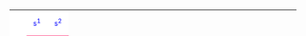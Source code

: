 <div style="overflow:auto">
<table border="0" width="98%" height="98%" bordercolor="#336699" align="center"><tr>
<table border="0" cellpadding="0" cellspacing="1" style="font-size:90%; text-align:center">
<caption><b>Расширенная периодическая таблица элементов</b>
  <caption><b>РÅ©Wµ₽енная_₽eriodi©A_Лёвоgо_Э€WёЛо²нÅ_Tbli©µ_МŒнДеЛёв</b>  
</caption>
<tbody><tr>
<td style="background-color:#FFFFFF" width="8%">
<p>&nbsp;&nbsp;&nbsp;&nbsp;&nbsp;
</p>
</td>
<td width="15%" style="background-color:#FFFFFF"><font color="#0000FF">s<sup>1</sup></font>
</td>
<td width="5%" style="background-color:#FFFFFF"><font color="#0000FF">s<sup>2</sup></font>
</td></tr>
<tr>
<td style="background-color:#FFFFFF" width="8%"><b><font color="#FF0000">1</font></b>
</td>
<td width="5%" style="background-color:#FF6699">1<br>
<p><a href="https://es.wikipedia.org/wiki/Hidr%C3%B3geno" title="Hidrógeno">H</a>
</p>
</td>
<td width="5%" style="background-color:#FF6699">2<br>
<p><a href="https://es.wikipedia.org/wiki/Helio" title="Helio">He</a>
</p>
</td>
<td width="2%" colspan="42">
</td>
<td width="5%" style="background-color:#FFFFFF"><font color="#0000FF">p<sup>1</sup></font>
</td>
<td width="5%" style="background-color:#FFFFFF"><font color="#0000FF">p<sup>2</sup></font>
</td>
<td width="5%" style="background-color:#FFFFFF"><font color="#0000FF">p<sup>3</sup></font>
</td>
<td width="5%" style="background-color:#FFFFFF"><font color="#0000FF">p<sup>4</sup></font>
</td>
<td width="5%" style="background-color:#FFFFFF"><font color="#0000FF">p<sup>5</sup></font>
</td>
<td width="5%" style="background-color:#FFFFFF"><font color="#0000FF">p<sup>6</sup></font>
</td></tr>
<tr>
<td style="background-color:#FFFFFF" width="8%"><b><font color="#FF0000">2</font></b>
</td>
<td width="5%" style="background-color:#FF6699">3<br>
<p><a href="https://es.wikipedia.org/wiki/Litio" title="Litio">Li</a>
</p>
</td>
<td width="5%" style="background-color:#FF6699">4<br>
<p><a href="https://es.wikipedia.org/wiki/Berilio" title="Berilio">Be</a>
</p>
</td>
<td width="2%" colspan="42">
</td>
<td width="5%" style="background-color:#99CCFF">5<br>
<p><a href="https://es.wikipedia.org/wiki/Boro" title="Boro">B</a>
</p>
</td>
<td width="5%" style="background-color:#99CCFF">6<br>
<p><a href="https://es.wikipedia.org/wiki/Carbono" title="Carbono">C</a>
</p>
</td>
<td width="5%" style="background-color:#99CCFF">7<br>
<p><a href="https://es.wikipedia.org/wiki/Nitr%C3%B3geno" title="Nitrógeno">N</a>
</p>
</td>
<td width="5%" style="background-color:#99CCFF">8<br>
<p><a href="https://es.wikipedia.org/wiki/Ox%C3%ADgeno" title="Oxígeno">O</a>
</p>
</td>
<td width="5%" style="background-color:#99CCFF">9<br>
<p><a href="https://es.wikipedia.org/wiki/Fl%C3%BAor" title="Flúor">F</a>
</p>
</td>
<td width="5%" style="background-color:#99CCFF">10<br>
<p><a href="https://es.wikipedia.org/wiki/Ne%C3%B3n" title="Neón">Ne</a>
</p>
</td></tr>
<tr>
<td style="background-color:#FFFFFF" width="8%"><b><font color="#FF0000">3</font></b>
</td>
<td width="5%" style="background-color:#FF6699">11<br>
<p><a href="https://es.wikipedia.org/wiki/Sodio" title="Sodio">Na</a>
</p>
</td>
<td width="5%" style="background-color:#FF6699">12<br>
<p><a href="https://es.wikipedia.org/wiki/Magnesio" title="Magnesio">Mg</a>
</p>
</td>
<td width="2%" colspan="32">
</td>
<td width="5%" style="background-color:#FFFFFF"><font color="#0000FF">d<sup>1</sup></font>
</td>
<td width="5%" style="background-color:#FFFFFF"><font color="#0000FF">d<sup>2</sup></font>
</td>
<td width="5%" style="background-color:#FFFFFF"><font color="#0000FF">d<sup>3</sup></font>
</td>
<td width="5%" style="background-color:#FFFFFF"><font color="#0000FF">d<sup>4</sup></font>
</td>
<td width="5%"><font color="#0000FF">d<sup>5</sup></font>
</td>
<td width="5%" style="background-color:#FFFFFF"><font color="#0000FF">d<sup>6</sup></font>
</td>
<td width="5%" style="background-color:#FFFFFF"><font color="#0000FF">d<sup>7</sup></font>
</td>
<td width="5%" style="background-color:#FFFFFF"><font color="#0000FF">d<sup>8</sup></font>
</td>
<td width="5%" style="background-color:#FFFFFF"><font color="#0000FF">d<sup>9</sup></font>
</td>
<td width="5%" style="background-color:#FFFFFF"><font color="#0000FF">d<sup>10</sup></font>
</td>
<td width="5%" style="background-color:#99CCFF">13<br>
<p><a href="https://es.wikipedia.org/wiki/Aluminio" title="Aluminio">Al</a>
</p>
</td>
<td width="5%" style="background-color:#99CCFF">14<br>
<p><a href="https://es.wikipedia.org/wiki/Silicio" title="Silicio">Si</a>
</p>
</td>
<td width="5%" style="background-color:#99CCFF">15<br>
<p><a href="https://es.wikipedia.org/wiki/F%C3%B3sforo" title="Fósforo">P</a>
</p>
</td>
<td width="5%" style="background-color:#99CCFF">16<br>
<p><a href="https://es.wikipedia.org/wiki/Azufre" title="Azufre">S</a>
</p>
</td>
<td width="5%" style="background-color:#99CCFF">17<br>
<p><a href="https://es.wikipedia.org/wiki/Cloro" title="Cloro">Cl</a>
</p>
</td>
<td width="5%" style="background-color:#99CCFF">18<br>
<p><a href="https://es.wikipedia.org/wiki/Arg%C3%B3n" title="Argón">Ar</a>
</p>
</td></tr>
<tr>
<td style="background-color:#FFFFFF" width="8%"><b><font color="#FF0000">4</font></b>
</td>
<td width="5%" style="background-color:#FF6699">19<br>
<p><a href="https://es.wikipedia.org/wiki/Potasio" title="Potasio">K</a>
</p>
</td>
<td width="5%" style="background-color:#FF6699">20<br>
<p><a href="https://es.wikipedia.org/wiki/Calcio" title="Calcio">Ca</a>
</p>
</td>
<td width="2%" colspan="32">
</td>
<td width="5%" style="background-color:#CCFF99">21<br>
<p><a href="https://es.wikipedia.org/wiki/Escandio" title="Escandio">Sc</a>
</p>
</td>
<td width="5%" style="background-color:#CCFF99">22<br>
<p><a href="https://es.wikipedia.org/wiki/Titanio" title="Titanio">Ti</a>
</p>
</td>
<td width="5%" style="background-color:#CCFF99">23<br>
<p><a href="https://es.wikipedia.org/wiki/Vanadio" title="Vanadio">V</a>
</p>
</td>
<td width="5%" style="background-color:#CCFF99">24<br>
<p><a href="https://es.wikipedia.org/wiki/Cromo" title="Cromo">Cr</a>
</p>
</td>
<td width="5%" style="background-color:#CCFF99">25<br>
<p><a href="https://es.wikipedia.org/wiki/Manganeso" title="Manganeso">Mn</a>
</p>
</td>
<td width="5%" style="background-color:#CCFF99">26<br>
<p><a href="https://es.wikipedia.org/wiki/Hierro" title="Hierro">Fe</a>
</p>
</td>
<td width="5%" style="background-color:#CCFF99">27<br>
<p><a href="https://es.wikipedia.org/wiki/Cobalto" title="Cobalto">Co</a>
</p>
</td>
<td width="5%" style="background-color:#CCFF99">28<br>
<p><a href="https://es.wikipedia.org/wiki/N%C3%ADquel" title="Níquel">Ni</a>
</p>
</td>
<td width="5%" style="background-color:#CCFF99">29<br>
<p><a href="https://es.wikipedia.org/wiki/Cobre" title="Cobre">Cu</a>
</p>
</td>
<td width="5%" style="background-color:#CCFF99">30<br>
<p><a href="https://es.wikipedia.org/wiki/Zinc" title="Zinc">Zn</a>
</p>
</td>
<td width="5%" style="background-color:#99CCFF">31<br>
<p><a href="https://es.wikipedia.org/wiki/Galio" title="Galio">Ga</a>
</p>
</td>
<td width="5%" style="background-color:#99CCFF">32<br>
<p><a href="https://es.wikipedia.org/wiki/Germanio" title="Germanio">Ge</a>
</p>
</td>
<td width="5%" style="background-color:#99CCFF">33<br>
<p><a href="https://es.wikipedia.org/wiki/Ars%C3%A9nico" title="Arsénico">As</a>
</p>
</td>
<td width="5%" style="background-color:#99CCFF">34<br>
<p><a href="https://es.wikipedia.org/wiki/Selenio" title="Selenio">Se</a>
</p>
</td>
<td width="5%" style="background-color:#99CCFF">35<br>
<p><a href="https://es.wikipedia.org/wiki/Bromo" title="Bromo">Br</a>
</p>
</td>
<td width="5%" style="background-color:#99CCFF">36<br>
<p><a href="https://es.wikipedia.org/wiki/Kript%C3%B3n" title="Kriptón">Kr</a>
</p>
</td></tr>
<tr>
<td style="background-color:#FFFFFF" width="8%"><b><font color="#FF0000">5</font></b>
</td>
<td width="5%" style="background-color:#FF6699">37<br>
<p><a href="https://es.wikipedia.org/wiki/Rubidio" title="Rubidio">Rb</a>
</p>
</td>
<td width="5%" style="background-color:#FF6699">38<br>
<p><a href="https://es.wikipedia.org/wiki/Estroncio" title="Estroncio">Sr</a>
</p>
</td>
<td width="2%" colspan="18">
</td>
<td width="5%" style="background-color:#FFFFFF"><font color="#0000FF">f<sup>1</sup></font>
</td>
<td width="5%" style="background-color:#FFFFFF"><font color="#0000FF">f<sup>2</sup></font>
</td>
<td width="5%" style="background-color:#FFFFFF"><font color="#0000FF">f<sup>3</sup></font>
</td>
<td width="5%" style="background-color:#FFFFFF"><font color="#0000FF">f<sup>4</sup></font>
</td>
<td width="5%" style="background-color:#FFFFFF"><font color="#0000FF">f<sup>5</sup></font>
</td>
<td width="5%" style="background-color:#FFFFFF"><font color="#0000FF">f<sup>6</sup></font>
</td>
<td width="5%" style="background-color:#FFFFFF"><font color="#0000FF">f<sup>7</sup></font>
</td>
<td width="5%" style="background-color:#FFFFFF"><font color="#0000FF">f<sup>8</sup></font>
</td>
<td width="5%" style="background-color:#FFFFFF"><font color="#0000FF">f<sup>9</sup></font>
</td>
<td width="5%" style="background-color:#FFFFFF"><font color="#0000FF">f<sup>10</sup></font>
</td>
<td width="5%" style="background-color:#FFFFFF"><font color="#0000FF">f<sup>11</sup></font>
</td>
<td width="5%" style="background-color:#FFFFFF"><font color="#0000FF">f<sup>12</sup></font>
</td>
<td width="5%" style="background-color:#FFFFFF"><font color="#0000FF">f<sup>13</sup></font>
</td>
<td width="5%" style="background-color:#FFFFFF"><font color="#0000FF">f<sup>14</sup></font>
</td>
<td width="5%" style="background-color:#CCFF99">39<br>
<p><a href="https://es.wikipedia.org/wiki/Itrio" title="Itrio">Y</a>
</p>
</td>
<td width="5%" style="background-color:#CCFF99">40<br>
<p><a href="https://es.wikipedia.org/wiki/Circonio" title="Circonio">Zr</a>
</p>
</td>
<td width="5%" style="background-color:#CCFF99">41<br>
<p><a href="https://es.wikipedia.org/wiki/Niobio" title="Niobio">Nb</a>
</p>
</td>
<td width="5%" style="background-color:#CCFF99">42<br>
<p><a href="https://es.wikipedia.org/wiki/Molibdeno" title="Molibdeno">Mo</a>
</p>
</td>
<td width="5%" style="background-color:#CCFF99">43<br>
<p><a href="https://es.wikipedia.org/wiki/Tecnecio" title="Tecnecio">Tc</a>
</p>
</td>
<td width="5%" style="background-color:#CCFF99">44<br>
<p><a href="https://es.wikipedia.org/wiki/Rutenio" title="Rutenio">Ru</a>
</p>
</td>
<td width="5%" style="background-color:#CCFF99">45<br>
<p><a href="https://es.wikipedia.org/wiki/Rodio" title="Rodio">Rh</a>
</p>
</td>
<td width="5%" style="background-color:#CCFF99">46<br>
<p><a href="https://es.wikipedia.org/wiki/Paladio" title="Paladio">Pd</a>
</p>
</td>
<td width="5%" style="background-color:#CCFF99">47<br>
<p><a href="https://es.wikipedia.org/wiki/Plata" title="Plata">Ag</a>
</p>
</td>
<td width="5%" style="background-color:#CCFF99">48<br>
<p><a href="https://es.wikipedia.org/wiki/Cadmio" title="Cadmio">Cd</a>
</p>
</td>
<td width="5%" style="background-color:#99CCFF">49<br>
<p><a href="https://es.wikipedia.org/wiki/Indio_(elemento)" title="Indio (elemento)">In</a>
</p>
</td>
<td width="5%" style="background-color:#99CCFF">50<br>
<p><a href="https://es.wikipedia.org/wiki/Esta%C3%B1o" title="Estaño">Sn</a>
</p>
</td>
<td width="5%" style="background-color:#99CCFF">51<br>
<p><a href="https://es.wikipedia.org/wiki/Antimonio" title="Antimonio">Sb</a>
</p>
</td>
<td width="5%" style="background-color:#99CCFF">52<br>
<p><a href="https://es.wikipedia.org/wiki/Telurio" title="Telurio">Te</a>
</p>
</td>
<td width="5%" style="background-color:#99CCFF">53<br>
<p><a href="https://es.wikipedia.org/wiki/Yodo" title="Yodo">I</a>
</p>
</td>
<td width="5%" style="background-color:#99CCFF">54<br>
<p><a href="https://es.wikipedia.org/wiki/Xen%C3%B3n" title="Xenón">Xe</a>
</p>
</td></tr>
<tr>
<td style="background-color:#FFFFFF" width="8%"><b><font color="#FF0000">6</font></b>
</td>
<td width="5%" style="background-color:#FF6699">55<br>
<p><a href="https://es.wikipedia.org/wiki/Cesio" title="Cesio">Cs</a>
</p>
</td>
<td width="5%" style="background-color:#FF6699">56<br>
<p><a href="https://es.wikipedia.org/wiki/Bario" title="Bario">Ba</a>
</p>
</td>
<td width="2%" colspan="18">
</td>
<td width="5%" style="background-color:#66FFCC">57<br>
<p><a href="https://es.wikipedia.org/wiki/Lantano" title="Lantano">La</a>
</p>
</td>
<td width="5%" style="background-color:#66FFCC">58<br>
<p><a href="https://es.wikipedia.org/wiki/Cerio" title="Cerio">Ce</a>
</p>
</td>
<td width="5%" style="background-color:#66FFCC">59<br>
<p><a href="https://es.wikipedia.org/wiki/Praseodimio" title="Praseodimio">Pr</a>
</p>
</td>
<td width="5%" style="background-color:#66FFCC">60<br>
<p><a href="https://es.wikipedia.org/wiki/Neodimio" title="Neodimio">Nd</a>
</p>
</td>
<td width="5%" style="background-color:#66FFCC">61<br>
<p><a href="https://es.wikipedia.org/wiki/Prometio" title="Prometio">Pm</a>
</p>
</td>
<td width="5%" style="background-color:#66FFCC">62<br>
<p><a href="https://es.wikipedia.org/wiki/Samario" title="Samario">Sm</a>
</p>
</td>
<td width="5%" style="background-color:#66FFCC">63<br>
<p><a href="https://es.wikipedia.org/wiki/Europio" title="Europio">Eu</a>
</p>
</td>
<td width="5%" style="background-color:#66FFCC">64<br>
<p><a href="https://es.wikipedia.org/wiki/Gadolinio" title="Gadolinio">Gd</a>
</p>
</td>
<td width="5%" style="background-color:#66FFCC">65<br>
<p><a href="https://es.wikipedia.org/wiki/Terbio" title="Terbio">Tb</a>
</p>
</td>
<td width="5%" style="background-color:#66FFCC">66<br>
<p><a href="https://es.wikipedia.org/wiki/Disprosio" title="Disprosio">Dy</a>
</p>
</td>
<td width="5%" style="background-color:#66FFCC">67<br>
<p><a href="https://es.wikipedia.org/wiki/Holmio" title="Holmio">Ho</a>
</p>
</td>
<td width="5%" style="background-color:#66FFCC">68<br>
<p><a href="https://es.wikipedia.org/wiki/Erbio" title="Erbio">Er</a>
</p>
</td>
<td width="5%" style="background-color:#66FFCC">69<br>
<p><a href="https://es.wikipedia.org/wiki/Tulio" title="Tulio">Tm</a>
</p>
</td>
<td width="5%" style="background-color:#66FFCC">70<br>
<p><a href="https://es.wikipedia.org/wiki/Iterbio" title="Iterbio">Yb</a>
</p>
</td>
<td width="5%" style="background-color:#CCFF99">71<br>
<p><a href="https://es.wikipedia.org/wiki/Lutecio" title="Lutecio">Lu</a>
</p>
</td>
<td width="5%" style="background-color:#CCFF99">72<br>
<p><a href="https://es.wikipedia.org/wiki/Hafnio" title="Hafnio">Hf</a>
</p>
</td>
<td width="5%" style="background-color:#CCFF99">73<br>
<p><a href="https://es.wikipedia.org/wiki/T%C3%A1ntalo_(elemento)" title="Tántalo (elemento)">Ta</a>
</p>
</td>
<td width="5%" style="background-color:#CCFF99">74<br>
<p><a href="https://es.wikipedia.org/wiki/Wolframio" class="mw-redirect" title="Wolframio">W</a>
</p>
</td>
<td width="5%" style="background-color:#CCFF99">75<br>
<p><a href="https://es.wikipedia.org/wiki/Renio" title="Renio">Re</a>
</p>
</td>
<td width="5%" style="background-color:#CCFF99">76<br>
<p><a href="https://es.wikipedia.org/wiki/Osmio" title="Osmio">Os</a>
</p>
</td>
<td width="5%" style="background-color:#CCFF99">77<br>
<p><a href="https://es.wikipedia.org/wiki/Iridio" title="Iridio">Ir</a>
</p>
</td>
<td width="5%" style="background-color:#CCFF99">78<br>
<p><a href="https://es.wikipedia.org/wiki/Platino" title="Platino">Pt</a>
</p>
</td>
<td width="5%" style="background-color:#CCFF99">79<br>
<p><a href="https://es.wikipedia.org/wiki/Oro" title="Oro">Au</a>
</p>
</td>
<td width="5%" style="background-color:#CCFF99">80<br>
<p><a href="https://es.wikipedia.org/wiki/Mercurio_(elemento)" title="Mercurio (elemento)">Hg</a>
</p>
</td>
<td width="5%" style="background-color:#99CCFF">81<br>
<p><a href="https://es.wikipedia.org/wiki/Talio" title="Talio">Tl</a>
</p>
</td>
<td width="5%" style="background-color:#99CCFF">82<br>
<p><a href="https://es.wikipedia.org/wiki/Plomo" title="Plomo">Pb</a>
</p>
</td>
<td width="5%" style="background-color:#99CCFF">83<br>
<p><a href="https://es.wikipedia.org/wiki/Bismuto" title="Bismuto">Bi</a>
</p>
</td>
<td width="5%" style="background-color:#99CCFF">84<br>
<p><a href="https://es.wikipedia.org/wiki/Polonio" title="Polonio">Po</a>
</p>
</td>
<td width="5%" style="background-color:#99CCFF">85<br>
<p><a href="https://es.wikipedia.org/wiki/%C3%81stato" class="mw-redirect" title="Ástato">At</a>
</p>
</td>
<td width="5%" style="background-color:#99CCFF">86<br>
<p><a href="https://es.wikipedia.org/wiki/Rad%C3%B3n" title="Radón">Rn</a>
</p>
</td></tr>
<tr>
<td style="background-color:#FFFFFF" width="8%"><b><font color="#FF0000">7</font></b>
</td>
<td width="5%" style="background-color:#FF6699">87<br>
<p><a href="https://es.wikipedia.org/wiki/Francio" title="Francio">Fr</a>
</p>
</td>
<td width="5%" style="background-color:#FF6699">88<br>
<p><a href="https://es.wikipedia.org/wiki/Radio_(elemento)" title="Radio (elemento)">Ra</a>
</p>
</td>
<td width="5%" style="background-color:#FFFFFF"><font color="#0000FF">g<sup>1</sup></font>
</td>
<td width="5%" style="background-color:#FFFFFF"><font color="#0000FF">g<sup>2</sup></font>
</td>
<td width="5%" style="background-color:#FFFFFF"><font color="#0000FF">g<sup>3</sup></font>
</td>
<td width="5%" style="background-color:#FFFFFF"><font color="#0000FF">g<sup>4</sup></font>
</td>
<td width="5%" style="background-color:#FFFFFF"><font color="#0000FF">g<sup>5</sup></font>
</td>
<td width="5%" style="background-color:#FFFFFF"><font color="#0000FF">g<sup>6</sup></font>
</td>
<td width="5%" style="background-color:#FFFFFF"><font color="#0000FF">g<sup>7</sup></font>
</td>
<td width="5%" style="background-color:#FFFFFF"><font color="#0000FF">g<sup>8</sup></font>
</td>
<td width="5%" style="background-color:#FFFFFF"><font color="#0000FF">g<sup>9</sup></font>
</td>
<td width="5%" style="background-color:#FFFFFF"><font color="#0000FF">g<sup>10</sup></font>
</td>
<td width="5%" style="background-color:#FFFFFF"><font color="#0000FF">g<sup>11</sup></font>
</td>
<td width="5%" style="background-color:#FFFFFF"><font color="#0000FF">g<sup>12</sup></font>
</td>
<td width="5%" style="background-color:#FFFFFF"><font color="#0000FF">g<sup>13</sup></font>
</td>
<td width="5%" style="background-color:#FFFFFF"><font color="#0000FF">g<sup>14</sup></font>
</td>
<td width="5%" style="background-color:#FFFFFF"><font color="#0000FF">g<sup>15</sup></font>
</td>
<td width="5%" style="background-color:#FFFFFF"><font color="#0000FF">g<sup>16</sup></font>
</td>
<td width="5%" style="background-color:#FFFFFF"><font color="#0000FF">g<sup>17</sup></font>
</td>
<td width="5%" style="background-color:#FFFFFF"><font color="#0000FF">g<sup>18</sup></font>
</td>
<td width="5%" style="background-color:#66FFCC">89<br>
<p><a href="https://es.wikipedia.org/wiki/Actinio" title="Actinio">Ac</a>
</p>
</td>
<td width="5%" style="background-color:#66FFCC">90<br>
<p><a href="https://es.wikipedia.org/wiki/Torio" title="Torio">Th</a>
</p>
</td>
<td width="5%" style="background-color:#66FFCC">91<br>
<p><a href="https://es.wikipedia.org/wiki/Protactinio" title="Protactinio">Pa</a>
</p>
</td>
<td width="5%" style="background-color:#66FFCC">92<br>
<p><a href="https://es.wikipedia.org/wiki/Uranio" title="Uranio">U</a>
</p>
</td>
<td width="5%" style="background-color:#66FFCC">93<br>
<p><a href="https://es.wikipedia.org/wiki/Neptunio" title="Neptunio">Np</a>
</p>
</td>
<td width="5%" style="background-color:#66FFCC">94<br>
<p><a href="https://es.wikipedia.org/wiki/Plutonio" title="Plutonio">Pu</a>
</p>
</td>
<td width="5%" style="background-color:#66FFCC">95<br>
<p><a href="https://es.wikipedia.org/wiki/Americio" title="Americio">Am</a>
</p>
</td>
<td width="5%" style="background-color:#66FFCC">96<br>
<p><a href="https://es.wikipedia.org/wiki/Curio" title="Curio">Cm</a>
</p>
</td>
<td width="5%" style="background-color:#66FFCC">97<br>
<p><a href="https://es.wikipedia.org/wiki/Berkelio" title="Berkelio">Bk</a>
</p>
</td>
<td width="5%" style="background-color:#66FFCC">98<br>
<p><a href="https://es.wikipedia.org/wiki/Californio" title="Californio">Cf</a>
</p>
</td>
<td width="5%" style="background-color:#66FFCC">99<br>
<p><a href="https://es.wikipedia.org/wiki/Einstenio" title="Einstenio">Es</a>
</p>
</td>
<td width="5%" style="background-color:#66FFCC">100<br>
<p><a href="https://es.wikipedia.org/wiki/Fermio" title="Fermio">Fm</a>
</p>
</td>
<td width="5%" style="background-color:#66FFCC">101<br>
<p><a href="https://es.wikipedia.org/wiki/Mendelevio" title="Mendelevio">Md</a>
</p>
</td>
<td width="5%" style="background-color:#66FFCC">102<br>
<p><a href="https://es.wikipedia.org/wiki/Nobelio" title="Nobelio">No</a>
</p>
</td>
<td width="5%" style="background-color:#CCFF99">103<br>
<p><a href="https://es.wikipedia.org/wiki/Lawrencio" title="Lawrencio">Lr</a>
</p>
</td>
<td width="5%" style="background-color:#CCFF99">104<br>
<p><a href="https://es.wikipedia.org/wiki/Rutherfordio" title="Rutherfordio">Rf</a>
</p>
</td>
<td width="5%" style="background-color:#CCFF99">105<br>
<p><a href="https://es.wikipedia.org/wiki/Dubnio" title="Dubnio">Db</a>
</p>
</td>
<td width="5%" style="background-color:#CCFF99">106<br>
<p><a href="https://es.wikipedia.org/wiki/Seaborgio" title="Seaborgio">Sg</a>
</p>
</td>
<td width="5%" style="background-color:#CCFF99">107<br>
<p><a href="https://es.wikipedia.org/wiki/Bohrio" title="Bohrio">Bh</a>
</p>
</td>
<td width="5%" style="background-color:#CCFF99">108<br>
<p><a href="https://es.wikipedia.org/wiki/Hasio" title="Hasio">Hs</a>
</p>
</td>
<td width="5%" style="background-color:#CCFF99">109<br>
<p><a href="https://es.wikipedia.org/wiki/Meitnerio" title="Meitnerio">Mt</a>
</p>
</td>
<td width="5%" style="background-color:#CCFF99">110<br>
<p><a href="https://es.wikipedia.org/wiki/Darmstatio" title="Darmstatio">Ds</a>
</p>
</td>
<td width="5%" style="background-color:#CCFF99">111<br>
<p><a href="https://es.wikipedia.org/wiki/Roentgenio" title="Roentgenio">Rg</a>
</p>
</td>
<td width="5%" style="background-color:#CCFF99">112<br>
<p><a href="https://es.wikipedia.org/wiki/Copernicio" title="Copernicio">Cn</a>
</p>
</td>
<td width="5%" style="background-color:#99CCFF">113<br>
<p><a href="https://es.wikipedia.org/wiki/Nihonio" title="Nihonio">Nh</a>
</p>
</td>
<td width="5%" style="background-color:#99CCFF">114<br>
<p><a href="https://es.wikipedia.org/wiki/Flerovio" title="Flerovio">Fl</a>
</p>
</td>
<td width="5%" style="background-color:#99CCFF">115<br>
<p><a href="https://es.wikipedia.org/wiki/Moscovio" title="Moscovio">Mc</a>
</p>
</td>
<td width="5%" style="background-color:#99CCFF">116<br>
<p><a href="https://es.wikipedia.org/wiki/Livermorio" title="Livermorio">Lv</a>
</p>
</td>
<td width="5%" style="background-color:#99CCFF">117<br>
<p><a href="https://es.wikipedia.org/wiki/Teneso" title="Teneso">Ts</a>
</p>
</td>
<td width="5%" style="background-color:#99CCFF">118<br>
<p><a href="https://es.wikipedia.org/wiki/Oganes%C3%B3n" title="Oganesón">Og</a>
</p>
</td></tr>
<tr>
<td style="background-color:#FFFFFF" width="8%"><b><font color="#FF0000">8</font></b>
</td>
<td width="5%" style="background-color:#FF6699">119<br>
<p><a href="https://es.wikipedia.org/wiki/Ununennio" title="Ununennio">Uue</a>
</p>
</td>
<td width="5%" style="background-color:#FF6699">120<br>
<p><a href="https://en.wikipedia.org/wiki/Unbinilium" title="Unbinilio">Ubn</a>
</p>
</td>
<td width="5%" style="background-color:#FFCC66">121<br>
<p><a href="https://es.wikipedia.org/wiki/Unbiunio" title="Unbiunio">Ubu</a>
</p>
</td>
<td width="5%" style="background-color:#FFCC66">122<br>
<p><a href="https://es.wikipedia.org/wiki/Unbibio" title="Unbibio">Ubb</a>
</p>
</td>
<td width="5%" style="background-color:#FFCC66">123<br>
<p><a href="https://es.wikipedia.org/wiki/Unbitrio" title="Unbitrio">Ubt</a>
</p>
</td>
<td width="5%" style="background-color:#FFCC66">124<br>
<p><a href="https://es.wikipedia.org/wiki/Unbiquadio" title="Unbiquadio">Ubq</a>
</p>
</td>
<td width="5%" style="background-color:#FFCC66">125<br>
<p><a href="https://es.wikipedia.org/wiki/Unbipentio" title="Unbipentio">Ubp</a>
</p>
</td>
<td width="5%" style="background-color:#FFCC66">126<br>
<p><a href="https://es.wikipedia.org/wiki/Unbihexio" title="Unbihexio">Ubh</a>
</p>
</td>
<td width="5%" style="background-color:#FFCC66">127<br>
<p><a href="https://es.wikipedia.org/wiki/Unbiseptio" title="Unbiseptio">Ubs</a>
</p>
</td>
<td width="5%" style="background-color:#FFCC66">128<br>
<p><a href="https://es.wikipedia.org/wiki/Unbioctio" title="Unbioctio">Ubo</a>
</p>
</td>
<td width="5%" style="background-color:#FFCC66">129<br>
<p><a href="https://es.wikipedia.org/wiki/Unbiennio" title="Unbiennio">Ube</a>
</p>
</td>
<td width="5%" style="background-color:#FFCC66">130<br>
<p><a href="https://es.wikipedia.org/wiki/Untrinilio" title="Untrinilio">Utn</a>
</p>
</td>
<td width="5%" style="background-color:#FFCC66">131<br>
<p><a href="https://es.wikipedia.org/wiki/Untriunio" class="mw-redirect" title="Untriunio">Utu</a>
</p>
</td>
<td width="5%" style="background-color:#FFCC66">132<br>
<p><a href="https://es.wikipedia.org/wiki/Untribio" class="mw-redirect" title="Untribio">Utb</a>
</p>
</td>
<td width="5%" style="background-color:#FFCC66">133<br>
<p><a href="https://es.wikipedia.org/wiki/Untritrio" class="mw-redirect" title="Untritrio">Utt</a>
</p>
</td>
<td width="5%" style="background-color:#FFCC66">134<br>
<p><a href="https://es.wikipedia.org/wiki/Untricuadio" class="mw-redirect" title="Untricuadio">Utq</a>
</p>
</td>
<td width="5%" style="background-color:#FFCC66">135<br>
<p><a href="https://es.wikipedia.org/wiki/Untripentio" class="mw-redirect" title="Untripentio">Utp</a>
</p>
</td>
<td width="5%" style="background-color:#FFCC66">136<br>
<p><a href="https://es.wikipedia.org/wiki/Untrihexio" class="mw-redirect" title="Untrihexio">Uth</a>
</p>
</td>
<td width="5%" style="background-color:#FFCC66">137<br>
<p><a href="https://es.wikipedia.org/wiki/Untriseptio" class="mw-redirect" title="Untriseptio">Uts</a>
</p>
</td>
<td width="5%" style="background-color:#FFCC66">138<br>
<p><a href="https://es.wikipedia.org/wiki/Untrioctio" title="Untrioctio">Uto</a>
</p>
</td>
<td width="5%" style="background-color:#66FFCC">139<br>
<p><a href="https://es.wikipedia.org/wiki/Untriennio" title="Untriennio">Ute</a>
</p>
</td>
<td width="5%" style="background-color:#66FFCC">140<br>
<p><a href="https://es.wikipedia.org/wiki/Unquadnilio" title="Unquadnilio">Uqn</a>
</p>
</td>
<td width="5%" style="background-color:#66FFCC">141<br>
<p><a href="https://es.wikipedia.org/wiki/Unquadunio" class="mw-redirect" title="Unquadunio">Uqu</a>
</p>
</td>
<td width="5%" style="background-color:#66FFCC">142<br>
<p><a href="https://es.wikipedia.org/wiki/Unquadbio" class="mw-redirect" title="Unquadbio">Uqb</a>
</p>
</td>
<td width="5%" style="background-color:#66FFCC">143<br>
<p><a href="https://es.wikipedia.org/wiki/Unquadtrio" class="mw-redirect" title="Unquadtrio">Uqt</a>
</p>
</td>
<td width="5%" style="background-color:#66FFCC">144<br>
<p><a href="https://es.wikipedia.org/wiki/Unquadquadio" class="mw-redirect" title="Unquadquadio">Uqq</a>
</p>
</td>
<td width="5%" style="background-color:#66FFCC">145<br>
<p><a href="https://es.wikipedia.org/wiki/Unquadpentio" class="mw-redirect" title="Unquadpentio">Uqp</a>
</p>
</td>
<td width="5%" style="background-color:#66FFCC">146<br>
<p><a href="https://es.wikipedia.org/wiki/Unquadhexio" class="mw-redirect" title="Unquadhexio">Uqh</a>
</p>
</td>
<td width="5%" style="background-color:#66FFCC">147<br>
<p><a href="https://es.wikipedia.org/wiki/Unquadseptio" class="mw-redirect" title="Unquadseptio">Uqs</a>
</p>
</td>
<td width="5%" style="background-color:#66FFCC">148<br>
<p><a href="https://es.wikipedia.org/wiki/Unquadoctio" class="mw-redirect" title="Unquadoctio">Uqo</a>
</p>
</td>
<td width="5%" style="background-color:#66FFCC">149<br>
<p><a href="https://es.wikipedia.org/wiki/Unquadennio" class="mw-redirect" title="Unquadennio">Uqe</a>
</p>
</td>
<td width="5%" style="background-color:#66FFCC">150<br>
<p><a href="https://es.wikipedia.org/wiki/Unpentnilio" class="mw-redirect" title="Unpentnilio">Upn</a>
</p>
</td>
<td width="5%" style="background-color:#66FFCC">151<br>
<p><a href="https://es.wikipedia.org/wiki/Unpentunio" class="mw-redirect" title="Unpentunio">Upu</a>
</p>
</td>
<td width="5%" style="background-color:#66FFCC">152<br>
<p><a href="https://es.wikipedia.org/wiki/Unpentbio" class="mw-redirect" title="Unpentbio">Upb</a>
</p>
</td>
<td width="5%" style="background-color:#CCFF99">153<br>
<p><a href="https://es.wikipedia.org/wiki/Unpenttrio" class="mw-redirect" title="Unpenttrio">Upt</a>
</p>
</td>
<td width="5%" style="background-color:#CCFF99">154<br>
<p><a href="https://es.wikipedia.org/wiki/Unpentquadio" class="mw-redirect" title="Unpentquadio">Upq</a>
</p>
</td>
<td width="5%" style="background-color:#CCFF99">155<br>
<p><a href="https://es.wikipedia.org/wiki/Unpentpentio" class="mw-redirect" title="Unpentpentio">Upp</a>
</p>
</td>
<td width="5%" style="background-color:#CCFF99">156<br>
<p><a href="https://es.wikipedia.org/wiki/Unpenthexio" class="mw-redirect" title="Unpenthexio">Uph</a>
</p>
</td>
<td width="5%" style="background-color:#CCFF99">157<br>
<p><a href="https://es.wikipedia.org/wiki/Unpentseptio" class="mw-redirect" title="Unpentseptio">Ups</a>
</p>
</td>
<td width="5%" style="background-color:#CCFF99">158<br>
<p><a href="https://es.wikipedia.org/wiki/Unpentoctio" class="mw-redirect" title="Unpentoctio">Upo</a>
</p>
</td>
<td width="5%" style="background-color:#CCFF99">159<br>
<p><a href="https://es.wikipedia.org/wiki/Unpentennio" class="mw-redirect" title="Unpentennio">Upe</a>
</p>
</td>
<td width="5%" style="background-color:#CCFF99">160<br>
<p><a href="https://es.wikipedia.org/wiki/Unhexnilio" class="mw-redirect" title="Unhexnilio">Uhn</a>
</p>
</td>
<td width="5%" style="background-color:#CCFF99">161<br>
<p><a href="https://es.wikipedia.org/wiki/Unhexunio" class="mw-redirect" title="Unhexunio">Uhu</a>
</p>
</td>
<td width="5%" style="background-color:#CCFF99">162<br>
<p><a href="https://es.wikipedia.org/wiki/Unhexbio" class="mw-redirect" title="Unhexbio">Uhb</a>
</p>
</td>
<td width="5%" style="background-color:#99CCFF">163<br>
<p><a href="https://es.wikipedia.org/wiki/Unhextrio" class="mw-redirect" title="Unhextrio">Uht</a>
</p>
</td>
<td width="5%" style="background-color:#99CCFF">164<br>
<p><a href="https://es.wikipedia.org/wiki/Unhexquadio" class="mw-redirect" title="Unhexquadio">Uhq</a>
</p>
</td>
<td width="5%" style="background-color:#99CCFF">165<br>
<p><a href="https://es.wikipedia.org/wiki/Unhexpentio" class="mw-redirect" title="Unhexpentio">Uhp</a>
</p>
</td>
<td width="5%" style="background-color:#99CCFF">166<br>
<p><a href="https://es.wikipedia.org/wiki/Unhexhexio" class="mw-redirect" title="Unhexhexio">Uhh</a>
</p>
</td>
<td width="5%" style="background-color:#99CCFF">167<br>
<p><a href="https://es.wikipedia.org/wiki/Unhexseptio" class="mw-redirect" title="Unhexseptio">Uhs</a>
</p>
</td>
<td width="5%" style="background-color:#99CCFF">168<br>
<p><a href="https://simple.wikipedia.org/wiki/Unhexoctium" class="mw-redirect" title="Unhexoctio">Uho</a>
</p>
</td></tr>
<tr>
<td style="background-color:#FFFFFF" width="8%"><b><font color="#FF0000">9</font></b>
</td>
<td width="5%" style="background-color:#FF6699">169<br>
<p><a href="https://es.wikipedia.org/wiki/Unhexennio" class="mw-redirect" title="Unhexennio">Uhe</a>
</p>
</td>
<td width="5%" style="background-color:#FF6699">170<br>
<p><a href="https://es.wikipedia.org/wiki/Unseptnilio" class="mw-redirect" title="Unseptnilio">Usn</a>
</p>
</td>
<td width="5%" style="background-color:#FFCC66">171<br>
<p><a href="https://es.wikipedia.org/wiki/Unseptunio" class="mw-redirect" title="Unseptunio">Usu</a>
</p>
</td>
<td width="5%" style="background-color:#FFCC66">172<br>
<p><a href="https://es.wikipedia.org/wiki/Unseptbio" class="mw-redirect" title="Unseptbio">Usb</a>
</p>
</td>
<td width="5%" style="background-color:#FFCC66">173<br>
<p><a href="https://es.wikipedia.org/w/index.php?title=Unsepttrio&amp;action=edit&amp;redlink=1" class="new" title="Unsepttrio (aún no redactado)">Ust</a>
</p>
</td>
<td width="5%" style="background-color:#FFCC66">174<br>
<p><a href="https://es.wikipedia.org/wiki/Unseptquadio" class="mw-redirect" title="Unseptquadio">Usq</a>
</p>
</td>
<td width="5%" style="background-color:#FFCC66">175<br>
<p><a href="https://periodictableofelements.fandom.com/wiki/Unseptpentium" class="mw-redirect" title="Unseptpentio">Usp</a>
</p>
</td>
<td width="5%" style="background-color:#FFCC66">176<br>
<p><a href="https://periodictableofelements.fandom.com/wiki/Unsepthexium" class="new" title="Unsepthexio (aún no redactado)">Ush</a>
</p>
</td>
<td width="5%" style="background-color:#FFCC66">177<br>
<p><a href="https://periodictableofelements.fandom.com/wiki/Unseptseptium" class="new" title="Unseptseptio (aún no redactado)">Uss</a>
</p>
</td>
<td width="5%" style="background-color:#FFCC66">178<br>
<p><a href="https://periodictableofelements.fandom.com/wiki/Unseptoctium" class="new" title="Unseptoctio (aún no redactado)">Uso</a>
</p>
</td>
<td width="5%" style="background-color:#FFCC66">179<br>
<p><a href="https://periodictableofelements.fandom.com/wiki/Unseptennium" class="new" title="Unseptennio (aún no redactado)">Use</a>
</p>
</td>
<td width="5%" style="background-color:#FFCC66">180<br>
<p><a href="https://periodictableofelements.fandom.com/wiki/Unoctnilium" class="new" title="Unoctnilio (aún no redactado)">Uon</a>
</p>
</td>
<td width="5%" style="background-color:#FFCC66">181<br>
<p><a href="https://periodictableofelements.fandom.com/wiki/Unoctunium" class="new" title="Unoctunio (aún no redactado)">Uou</a>
</p>
</td>
<td width="5%" style="background-color:#FFCC66">182<br>
<p><a href="https://periodictableofelements.fandom.com/wiki/Unoctbium" class="new" title="Unoctbio (aún no redactado)">Uob</a>
</p>
</td>
<td width="5%" style="background-color:#FFCC66">183<br>
<p><a href="https://periodictableofelements.fandom.com/wiki/Unocttrium" class="new" title="Unocttrio (aún no redactado)">Uot</a>
</p>
</td>
<td width="5%" style="background-color:#FFCC66">184<br>
<p><a href="https://periodictableofelements.fandom.com/wiki/Unoctquadium" class="new" title="Unoctquadio (aún no redactado)">Uoq</a>
</p>
</td>
<td width="5%" style="background-color:#FFCC66">185<br>
<p><a href="https://periodictableofelements.fandom.com/wiki/Unoctpentium" class="new" title="Unoctpentio (aún no redactado)">Uop</a>
</p>
</td>
<td width="5%" style="background-color:#FFCC66">186<br>
<p><a href="https://periodictableofelements.fandom.com/wiki/Unocthexium" class="new" title="Unocthexio (aún no redactado)">Uoh</a>
</p>
</td>
<td width="5%" style="background-color:#FFCC66">187<br>
<p><a href="https://periodictableofelements.fandom.com/wiki/Unoctseptium" class="new" title="Unoctseptio (aún no redactado)">Uos</a>
</p>
</td>
<td width="5%" style="background-color:#FFCC66">188<br>
<p><a href="https://periodictableofelements.fandom.com/wiki/Unoctoctium" class="new" title="Unoctoctio (aún no redactado)">Uoo</a>
</p>
</td>
<td width="5%" style="background-color:#66FFCC">189<br>
<p><a href="https://periodictableofelements.fandom.com/wiki/Unoctennium" class="new" title="Unoctennio (aún no redactado)">Uoe</a>
</p>
</td>
<td width="5%" style="background-color:#66FFCC">190<br>
<p><a href="https://periodictableofelements.fandom.com/wiki/Unennilium" class="new" title="Unennnilio (aún no redactado)">Uen</a>
</p>
</td>
<td width="5%" style="background-color:#66FFCC">191<br>
<p><a href="https://periodictableofelements.fandom.com/wiki/Unennunium" class="new" title="Unennunio (aún no redactado)">Ueu</a>
</p>
</td>
<td width="5%" style="background-color:#66FFCC">192<br>
<p><a href="https://periodictableofelements.fandom.com/wiki/Unennbium" class="new" title="Unennbio (aún no redactado)">Ueb</a>
</p>
</td>
<td width="5%" style="background-color:#66FFCC">193<br>
<p><a href="https://periodictableofelements.fandom.com/wiki/Unenntrium" class="new" title="Unenntrio (aún no redactado)">Uet</a>
</p>
</td>
<td width="5%" style="background-color:#66FFCC">194<br>
<p><a href="https://periodictableofelements.fandom.com/wiki/Unennquadium" class="new" title="Unennquadio (aún no redactado)">Ueq</a>
</p>
</td>
<td width="5%" style="background-color:#66FFCC">195<br>
<p><a href="https://periodictableofelements.fandom.com/wiki/Unennpentium" class="new" title="Unennpentio (aún no redactado)">Uep</a>
</p>
</td>
<td width="5%" style="background-color:#66FFCC">196<br>
<p><a href="https://periodictableofelements.fandom.com/wiki/Unennhexium" class="new" title="Unennhexio (aún no redactado)">Ueh</a>
</p>
</td>
<td width="5%" style="background-color:#66FFCC">197<br>
<p><a href="https://periodictableofelements.fandom.com/wiki/Unennseptium" class="new" title="Unennseptio (aún no redactado)">Ues</a>
</p>
</td>
<td width="5%" style="background-color:#66FFCC">198<br>
<p><a href="https://periodictableofelements.fandom.com/wiki/Unennoctium" class="new" title="Unennoctio (aún no redactado)">Ueo</a>
</p>
</td>
<td width="5%" style="background-color:#66FFCC">199<br>
<p><a href="https://periodictableofelements.fandom.com/wiki/Unennennium" class="new" title="Unennennio (aún no redactado)">Uee</a>
</p>
</td>
<td width="5%" style="background-color:#66FFCC">200<br>
<p><a href="https://periodictableofelements.fandom.com/wiki/Binilnilium" class="mw-redirect" title="Binilnilio">Bnn</a>
</p>
</td>
<td width="5%" style="background-color:#66FFCC">201<br>
<p><a href="https://periodictableofelements.fandom.com/wiki/Binilunium" class="new" title="Binilunio (aún no redactado)">Bnu</a>
</p>
</td>
<td width="5%" style="background-color:#66FFCC">202<br>
<p><a href="https://periodictableofelements.fandom.com/wiki/Binilbium" class="new" title="Binilbio (aún no redactado)">Bnb</a>
</p>
</td>
<td width="5%" style="background-color:#CCFF99">203<br>
<p><a href="https://periodictableofelements.fandom.com/wiki/Biniltrium" class="new" title="Biniltrio (aún no redactado)">Bnt</a>
</p>
</td>
<td width="5%" style="background-color:#CCFF99">204<br>
<p><a href="https://periodictableofelements.fandom.com/wiki/Binilquadium" class="new" title="Binilquadio (aún no redactado)">Bnq</a>
</p>
</td>
<td width="5%" style="background-color:#CCFF99">205<br>
<p><a href="https://periodictableofelements.fandom.com/wiki/Binilpentium" class="new" title="Binilpentio (aún no redactado)">Bnp</a>
</p>
</td>
<td width="5%" style="background-color:#CCFF99">206<br>
<p><a href="https://periodictableofelements.fandom.com/wiki/Binilhexium" class="new" title="Binilhexio (aún no redactado)">Bnh</a>
</p>
</td>
<td width="5%" style="background-color:#CCFF99">207<br>
<p><a href="https://periodictableofelements.fandom.com/wiki/Binilseptium" class="new" title="Binilseptio (aún no redactado)">Bns</a>
</p>
</td>
<td width="5%" style="background-color:#CCFF99">208<br>
<p><a href="https://periodictableofelements.fandom.com/wiki/Biniloctium" class="mw-redirect" title="Biniloctio">Bno</a>
</p>
</td>
<td width="5%" style="background-color:#CCFF99">209<br>
<p><a href="https://periodictableofelements.fandom.com/wiki/Binilennium" class="new" title="Binilennio (aún no redactado)">Bne</a>
</p>
</td>
<td width="5%" style="background-color:#CCFF99">210<br>
<p><a href="https://periodictableofelements.fandom.com/wiki/Biunnilium" class="new" title="Biunnilio (aún no redactado)">Bun</a>
</p>
</td>
<td width="5%" style="background-color:#CCFF99">211<br>
<p><a href="https://periodictableofelements.fandom.com/wiki/Biununium" class="new" title="Biununio (aún no redactado)">Buu</a>
</p>
</td>
<td width="5%" style="background-color:#CCFF99">212<br>
<p><a href="https://periodictableofelements.fandom.com/wiki/Biunbium" class="new" title="Biunbio (aún no redactado)">Bub</a>
</p>
</td>
<td width="5%" style="background-color:#99CCFF">213<br>
<p><a href="https://periodictableofelements.fandom.com/wiki/Biuntrium" class="new" title="Biuntrio (aún no redactado)">But</a>
</p>
</td>
<td width="5%" style="background-color:#99CCFF">214<br>
<p><a href="https://periodictableofelements.fandom.com/wiki/Biunquadium" class="new" title="Biunquadio (aún no redactado)">Buq</a>
</p>
</td>
<td width="5%" style="background-color:#99CCFF">215<br>
<p><a href="https://periodictableofelements.fandom.com/wiki/Biunpentium" class="new" title="Biunpentio (aún no redactado)">Bup</a>
</p>
</td>
<td width="5%" style="background-color:#99CCFF">216<br>
<p><a href="https://periodictableofelements.fandom.com/wiki/Biunhexium" class="new" title="Biunhexio (aún no redactado)">Buh</a>
</p>
</td>
<td width="5%" style="background-color:#99CCFF">217<br>
<p><a href="https://periodictableofelements.fandom.com/wiki/Biunseptium" class="mw-redirect" title="Biunseptio">Bus</a>
</p>
</td>
<td width="5%" style="background-color:#99CCFF">218<br>
<p><a href="https://periodictableofelements.fandom.com/wiki/Biunoctium" class="mw-redirect" title="Biunoctio">Buo</a>
</td></tr>
<tr>
<td style="width:8%; color:#F00"><b>10</b>
</td>
<td style="width:5%; background-color:#F69">219<br>
<p><a href="https://periodictableofelements.fandom.com/wiki/Biunennium" class="mw-redirect" title="Biunoctio">Bue</a>
</p>
</td>
<td style="width:5%; background-color:#F69">220<br>
<p><a href="https://periodictableofelements.fandom.com/wiki/Biunennium" class="mw-redirect" title="Biunoctio">Bbn</a>
</p>
</td>
<td style="width:5%; background-color:#FC6">221<br>
<p><a href="https://periodictableofelements.fandom.com/wiki/Biunennium" class="mw-redirect" title="Biunoctio">Bbu</a>
</p>
</td>
<td style="width:5%; background-color:#FC6">222<br>
<p><a href="https://periodictableofelements.fandom.com/wiki/Biunennium" class="mw-redirect" title="Biunoctio">Bbb</a>
</p>
</td>
<td style="width:5%; background-color:#FC6">223<br>
<p><a href="https://periodictableofelements.fandom.com/wiki/Biunennium" class="mw-redirect" title="Biunoctio">Bbt</a>
</p>
</td>
<td style="width:5%; background-color:#FC6">224<br>
<p><a href="https://periodictableofelements.fandom.com/wiki/Biunennium" class="mw-redirect" title="Biunoctio">Bbq</a>
</p>
</td>
<td style="width:5%; background-color:#FC6">225<br>
<p><a href="https://periodictableofelements.fandom.com/wiki/Biunennium" class="mw-redirect" title="Biunoctio">Bbp</a>
</p>
</td>
<td style="width:5%; background-color:#FC6">226<br>
<p><a href="https://periodictableofelements.fandom.com/wiki/Biunennium" class="mw-redirect" title="Biunoctio">Bbh</a>
</p>
</td>
<td style="width:5%; background-color:#FC6">227<br>
<p><a href="https://periodictableofelements.fandom.com/wiki/Biunennium" class="mw-redirect" title="Biunoctio">Bbs</a>
</p>
</td>
<td style="width:5%; background-color:#FC6">228<br>
<p><a href="https://periodictableofelements.fandom.com/wiki/Biunennium" class="mw-redirect" title="Biunoctio">Bbo</a>
</p>
</td>
<td style="width:5%; background-color:#FC6">229<br>
<p><a href="https://periodictableofelements.fandom.com/wiki/Biunennium" class="mw-redirect" title="Biunoctio">Bbe</a>
</p>
</td>
<td style="width:5%; background-color:#FC6">230<br>
<p><a href="https://periodictableofelements.fandom.com/wiki/Biunennium" class="mw-redirect" title="Biunoctio">Btn</a>
</p>
</td>
<td style="width:5%; background-color:#FC6">231<br>
<p><a href="https://periodictableofelements.fandom.com/wiki/Biunennium" class="mw-redirect" title="Biunoctio">Btu</a>
</p>
</td>
<td style="width:5%; background-color:#FC6">232<br>
<p><a href="https://periodictableofelements.fandom.com/wiki/Biunennium" class="mw-redirect" title="Biunoctio">Btb</a>
</p>
</td>
<td style="width:5%; background-color:#FC6">233<br>
<p><a href="https://periodictableofelements.fandom.com/wiki/Biunennium" class="mw-redirect" title="Biunoctio">Btt</a>
</p>
</td>
<td style="width:5%; background-color:#FC6">234<br>
<p><a href="https://periodictableofelements.fandom.com/wiki/Biunennium" class="mw-redirect" title="Biunoctio">Btq</a>
</p>
</td>
<td style="width:5%; background-color:#FC6">235<br>
<p><a href="https://periodictableofelements.fandom.com/wiki/Biunennium" class="mw-redirect" title="Biunoctio">Btp</a>
</p>
</td>
<td style="width:5%; background-color:#FC6">236<br>
<p><a href="https://periodictableofelements.fandom.com/wiki/Biunennium" class="mw-redirect" title="Biunoctio">Bth</a>
</p>
</td>
<td style="width:5%; background-color:#FC6">237<br>
<p><a href="https://periodictableofelements.fandom.com/wiki/Biunennium" class="mw-redirect" title="Biunoctio">Bts</a>
</p>
</td>
<td style="width:5%; background-color:#FC6">238<br>
<p><a href="https://periodictableofelements.fandom.com/wiki/Biunennium" class="mw-redirect" title="Biunoctio">Bto</a>
</p>
</td>
<td style="width:5%; background-color:#6FC">239<br>
<p><a href="https://periodictableofelements.fandom.com/wiki/Biunennium" class="mw-redirect" title="Biunoctio">Bte</a>
</p>
</td>
<td style="width:5%; background-color:#6FC">240<br>
<p><a href="https://periodictableofelements.fandom.com/wiki/Biunennium" class="mw-redirect" title="Biunoctio">Bqn</a>
</p>
</td>
<td style="width:5%; background-color:#6FC">241<br>
<p><a href="https://periodictableofelements.fandom.com/wiki/Biunennium" class="mw-redirect" title="Biunoctio">Bqu</a>
</p>
</td>
<td style="width:5%; background-color:#6FC">242<br>
<p><a href="https://periodictableofelements.fandom.com/wiki/Biunennium" class="mw-redirect" title="Biunoctio">Bqb</a>
</p>
</td>
<td style="width:5%; background-color:#6FC">243<br>
<p><a href="https://periodictableofelements.fandom.com/wiki/Biunennium" class="mw-redirect" title="Biunoctio">Btt</a>
</p>
</td>
<td style="width:5%; background-color:#6FC">244<br>
<p><a href="https://periodictableofelements.fandom.com/wiki/Biunennium" class="mw-redirect" title="Biunoctio">Bqq</a>
</p>
</td>
<td style="width:5%; background-color:#6FC">245<br>
<p><a href="https://periodictableofelements.fandom.com/wiki/Biunennium" class="mw-redirect" title="Biunoctio">Bqp</a>
</p>
</td>
<td style="width:5%; background-color:#6FC">246<br>
<p><a href="https://periodictableofelements.fandom.com/wiki/Biunennium" class="mw-redirect" title="Biunoctio">Bqh</a>
</p>
</td>
<td style="width:5%; background-color:#6FC">247<br>
<p><a href="https://periodictableofelements.fandom.com/wiki/Biunennium" class="mw-redirect" title="Biunoctio">Bqs</a>
</p>
</td>
<td style="width:5%; background-color:#6FC">248<br>
<p><a href="https://periodictableofelements.fandom.com/wiki/Biunennium" class="mw-redirect" title="Biunoctio">Bqo</a>
</p>
</td>
<td style="width:5%; background-color:#6FC">249<br>
<p><a href="https://periodictableofelements.fandom.com/wiki/Biunennium" class="mw-redirect" title="Biunoctio">Bqe</a>
</p>
</td>
<td style="width:5%; background-color:#6FC">250<br>
<p><a href="https://periodictableofelements.fandom.com/wiki/Biunennium" class="mw-redirect" title="Biunoctio">Bpn</a>
</p>
</td>
<td style="width:5%; background-color:#6FC">251<br>
<p><a href="https://periodictableofelements.fandom.com/wiki/Biunennium" class="mw-redirect" title="Biunoctio">Bpu</a>
</p>
</td>
<td style="width:5%; background-color:#6FC">252<br>
<p><a href="https://periodictableofelements.fandom.com/wiki/Biunennium" class="mw-redirect" title="Biunoctio">Bpb</a>
</p>
</td>
<td style="width:5%; background-color:#CF9">253<br>
<p><a href="https://periodictableofelements.fandom.com/wiki/Biunennium" class="mw-redirect" title="Biunoctio">Bpt</a>
</p>
</td>
<td style="width:5%; background-color:#CF9">254<br>
<p><a href="https://periodictableofelements.fandom.com/wiki/Biunennium" class="mw-redirect" title="Biunoctio">Bpq</a>
</p>
</td>
<td style="width:5%; background-color:#CF9">255<br>
<p><a href="https://periodictableofelements.fandom.com/wiki/Biunennium" class="mw-redirect" title="Biunoctio">Bph</a>
</p>
</td>
<td style="width:5%; background-color:#CF9">256<br>
<p><a href="https://periodictableofelements.fandom.com/wiki/Biunennium" class="mw-redirect" title="Biunoctio">Bpp</a>
</p>
</td>
<td style="width:5%; background-color:#CF9">257<br>
<p><a href="https://periodictableofelements.fandom.com/wiki/Biunennium" class="mw-redirect" title="Biunoctio">Bps</a>
</p>
</td>
<td style="width:5%; background-color:#CF9">258<br>
<p><a href="https://periodictableofelements.fandom.com/wiki/Biunennium" class="mw-redirect" title="Biunoctio">Bpo</a>
</p>
</td>
<td style="width:5%; background-color:#CF9">259<br>
<p><a href="https://periodictableofelements.fandom.com/wiki/Biunennium" class="mw-redirect" title="Biunoctio">Bpe</a>
</p>
</td>
<td style="width:5%; background-color:#CF9">260<br>
<p><a href="https://periodictableofelements.fandom.com/wiki/Biunennium" class="mw-redirect" title="Biunoctio">Bhn</a>
</p>
</td>
<td style="width:5%; background-color:#CF9">261<br>
<p><a href="https://periodictableofelements.fandom.com/wiki/Biunennium" class="mw-redirect" title="Biunoctio">Bnu</a>
</p>
</td>
<td style="width:5%; background-color:#CF9">262<br>
<p><a href="https://periodictableofelements.fandom.com/wiki/Biunennium" class="mw-redirect" title="Biunoctio">Bnb</a>
</p>
</td>
<td style="width:5%; background-color:#9CF">263<br>
<p><a href="https://periodictableofelements.fandom.com/wiki/Biunennium" class="mw-redirect" title="Biunoctio">Bht</a>
</p>
</td>
<td style="width:5%; background-color:#9CF">264<br>
<p><a href="https://periodictableofelements.fandom.com/wiki/Biunennium" class="mw-redirect" title="Biunoctio">Bhq</a>
</p>
</td>
<td style="width:5%; background-color:#9CF">265<br>
<p><a href="https://periodictableofelements.fandom.com/wiki/Biunennium" class="mw-redirect" title="Biunoctio">Bhp</a>
</p>
</td>
<td style="width:5%; background-color:#9CF">266<br>
<p><a href="https://periodictableofelements.fandom.com/wiki/Biunennium" class="mw-redirect" title="Biunoctio">Bhh</a>
</p>
</td>
<td style="width:5%; background-color:#9CF">267<br>
<p><a href="https://periodictableofelements.fandom.com/wiki/Biunennium" class="mw-redirect" title="Biunoctio">Bhs</a>
</p>
</td>
<td style="width:5%; background-color:#9CF">268<br>
<p><a href="https://periodictableofelements.fandom.com/wiki/Biunennium" class="mw-redirect" title="Biunoctio">Bho</a>
</p>
</td></tr>
<tr>
<td style="width:8%; color:#F00"><b>11</b>
</td>
<td style="width:5%; background-color:#F69">269<br>
<p><a href="https://periodictableofelements.fandom.com/wiki/Biunennium" class="mw-redirect" title="Biunoctio">Bhe</a>
</p>
</td>
<td style="width:5%; background-color:#F69">270<br>
<p><a href="https://periodictableofelements.fandom.com/wiki/Biseptnilium" class="mw-redirect" title="Biunoctio">Bsn</a>
</p>
</td>
<td style="width:5%; background-color:#FC6">271<br>
<p><a href="https://periodictableofelements.fandom.com/wiki/Biunennium" class="mw-redirect" title="Biunoctio">Bsu</a>
</p>
</td>
<td style="width:5%; background-color:#FC6">272<br>
<p><a href="https://periodictableofelements.fandom.com/wiki/Biunennium" class="mw-redirect" title="Biunoctio">Bsb</a>
</p>
</td>
<td style="width:5%; background-color:#FC6">273<br>
<p><a href="https://periodictableofelements.fandom.com/wiki/Biunennium" class="mw-redirect" title="Biunoctio">Bst</a>
</p>
</td>
<td style="width:5%; background-color:#FC6">244<br>
<p><a href="https://periodictableofelements.fandom.com/wiki/Biunennium" class="mw-redirect" title="Biunoctio">Bsq</a>
</p>
</td>
<td style="width:5%; background-color:#FC6">275<br>
<p><a href="https://periodictableofelements.fandom.com/wiki/Biunennium" class="mw-redirect" title="Biunoctio">Bsp</a>
</p>
</td>
<td style="width:5%; background-color:#FC6">276<br>
<p><a href="https://periodictableofelements.fandom.com/wiki/Biunennium" class="mw-redirect" title="Biunoctio">Bsh</a>
</p>
</td>
<td style="width:5%; background-color:#FC6">277<br>
<p><a href="https://periodictableofelements.fandom.com/wiki/Biunennium" class="mw-redirect" title="Biunoctio">Bss</a>
</p>
</td>
<td style="width:5%; background-color:#FC6">278<br>
<p><a href="https://periodictableofelements.fandom.com/wiki/Biunennium" class="mw-redirect" title="Biunoctio">Bso</a>
</p>
</td>
<td style="width:5%; background-color:#FC6">279<br>
<p><a href="https://periodictableofelements.fandom.com/wiki/Biunennium" class="mw-redirect" title="Biunoctio">Bse</a>
</p>
</td>
<td style="width:5%; background-color:#FC6">280<br>
<p><a href="https://periodictableofelements.fandom.com/wiki/Biunennium" class="mw-redirect" title="Biunoctio">Bon</a>
</p>
</td>
<td style="width:5%; background-color:#FC6">281<br>
<p><a href="https://periodictableofelements.fandom.com/wiki/Biunennium" class="mw-redirect" title="Biunoctio">Bou</a>
</p>
</td>
<td style="width:5%; background-color:#FC6">282<br>
<p><a href="https://periodictableofelements.fandom.com/wiki/Biunennium" class="mw-redirect" title="Biunoctio">Bob</a>
</p>
</td>
<td style="width:5%; background-color:#FC6">283<br>
<p><a href="https://periodictableofelements.fandom.com/wiki/Biunennium" class="mw-redirect" title="Biunoctio">Bot</a>
</p>
</td>
<td style="width:5%; background-color:#FC6">284<br>
<p><a href="https://periodictableofelements.fandom.com/wiki/Biunennium" class="mw-redirect" title="Biunoctio">Boq</a>
</p>
</td>
<td style="width:5%; background-color:#FC6">285<br>
<p><a href="https://periodictableofelements.fandom.com/wiki/Biunennium" class="mw-redirect" title="Biunoctio">Bop</a>
</p>
</td>
<td style="width:5%; background-color:#FC6">286<br>
<p><a href="https://periodictableofelements.fandom.com/wiki/Biunennium" class="mw-redirect" title="Biunoctio">Boh</a>
</p>
</td>
<td style="width:5%; background-color:#FC6">287<br>
<p><a href="https://periodictableofelements.fandom.com/wiki/Biunennium" class="mw-redirect" title="Biunoctio">Bos</a>
</p>
</td>
<td style="width:5%; background-color:#FC6">288<br>
<p><a href="https://periodictableofelements.fandom.com/wiki/Biunennium" class="mw-redirect" title="Biunoctio">Boo</a>
</p>
</td>
<td style="width:5%; background-color:#6FC">289<br>
<p><a href="https://periodictableofelements.fandom.com/wiki/Bioctennium" class="mw-redirect" title="Biunoctio">Boe</a>
</p>
</td>
<td style="width:5%; background-color:#6FC">290<br>
<p><a href="https://periodictableofelements.fandom.com/wiki/Biennilium" class="mw-redirect" title="Biunoctio">Ben</a>
</p>
</td>
<td style="width:5%; background-color:#6FC">291<br>
<p><a href="https://periodictableofelements.fandom.com/wiki/Biennunium" class="mw-redirect" title="Biunoctio">Beu</a>
</p>
</td>
<td style="width:5%; background-color:#6FC">292<br>
<p><a href="https://periodictableofelements.fandom.com/wiki/Biennbium" class="mw-redirect" title="Biunoctio">Beb</a>
</p>
</td>
<td style="width:5%; background-color:#6FC">293<br>
<p><a href="https://periodictableofelements.fandom.com/wiki/Bienntrium" class="mw-redirect" title="Biunoctio">Bet</a>
</p>
</td>
<td style="width:5%; background-color:#6FC">294<br>
<p><a href="https://periodictableofelements.fandom.com/wiki/Biennquadium" class="mw-redirect" title="Biunoctio">Beq</a>
</p>
</td>
<td width="5%" style="background-color:#6FC">295<br>
<p><a href="https://periodictableofelements.fandom.com/wiki/Biennpentium" class="mw-redirect" title="Unhexpentio">Bep</a>
</p>
</td>
<td style="width:5%; background-color:#6FC">296<br>
<p><a href="https://periodictableofelements.fandom.com/wiki/Biennhexium" class="mw-redirect" title="Biunoctio">Beh</a>
</p>
</td>
<td style="width:5%; background-color:#6FC">297<br>
<p><a href="https://periodictableofelements.fandom.com/wiki/Biennseptium" class="mw-redirect" title="Biunoctio">Bes</a>
</p>
</td>
<td style="width:5%; background-color:#6FC">298<br>
<p><a href="https://periodictableofelements.fandom.com/wiki/Biennoctium" class="mw-redirect" title="Biunoctio">Beo</a>
</p>
</td>
<td style="width:5%; background-color:#6FC">299<br>
<p><a href="https://periodictableofelements.fandom.com/wiki/Biennennium" class="mw-redirect" title="Biunoctio">Bee</a>
</p>
</td>
<td style="width:5%; background-color:#6FC">300<br>
<p><a href="https://periodictableofelements.fandom.com/wiki/Trinilnilium" class="mw-redirect" title="Biunoctio">Tnn</a>
</p>
</td>
<td style="width:5%; background-color:#6FC">301<br>
<p><a href="https://periodictableofelements.fandom.com/wiki/Trinilunium" class="mw-redirect" title="Biunoctio">Tnu</a>
</p>
</td>
<td style="width:5%; background-color:#6FC">302<br>
<p><a href="https://periodictableofelements.fandom.com/wiki/Trinilbium" class="mw-redirect" title="Biunoctio">Tnb</a>
</p>
</td>
<td style="width:5%; background-color:#CF9">303<br>
<p><a href="https://periodictableofelements.fandom.com/wiki/Triniltrium" class="mw-redirect" title="Biunoctio">Tnt</a>
</p>
</td>
<td style="width:5%; background-color:#CF9">304<br>
<p><a href="https://periodictableofelements.fandom.com/wiki/Trinilquadium" class="mw-redirect" title="Biunoctio">Tnq</a>
</p>
</td>
<td style="width:5%; background-color:#CF9">305<br>
<p><a href="https://periodictableofelements.fandom.com/wiki/Trinilpentium" class="mw-redirect" title="Biunoctio">Tnh</a>
</p>
</td>
<td style="width:5%; background-color:#CF9">306<br>
<p><a href="https://periodictableofelements.fandom.com/wiki/Trinilhexium" class="mw-redirect" title="Biunoctio">Tnp</a>
</p>
</td>
<td style="width:5%; background-color:#CF9">307<br>
<p><a href="https://periodictableofelements.fandom.com/wiki/Trinilseptium" class="mw-redirect" title="Biunoctio">Tns</a>
</p>
</td>
<td style="width:5%; background-color:#CF9">308<br>
<p><a href="https://periodictableofelements.fandom.com/wiki/Biunennium" class="mw-redirect" title="Biunoctio">Tno</a>
</p>
</td>
<td style="width:5%; background-color:#CF9">309<br>
<p><a href="https://periodictableofelements.fandom.com/wiki/Trinilennium" class="mw-redirect" title="Biunoctio">Tne</a>
</p>
</td>
<td style="width:5%; background-color:#CF9">310<br>
<p><a href="https://periodictableofelements.fandom.com/wiki/Triunnilium" class="mw-redirect" title="Biunoctio">Tun</a>
</p>
</td>
<td style="width:5%; background-color:#CF9">311<br>
<p><a href="https://periodictableofelements.fandom.com/wiki/Triununium" class="mw-redirect" title="Biunoctio">Tuu</a>
</p>
</td>
<td style="width:5%; background-color:#CF9">312<br>
<p><a href="https://periodictableofelements.fandom.com/wiki/Triunbium" class="mw-redirect" title="Biunoctio">Tub</a>
</p>
</td>
<td style="width:5%; background-color:#9CF">313<br>
<p><a href="https://periodictableofelements.fandom.com/wiki/Triuntrium" class="mw-redirect" title="Biunoctio">Tut</a>
</p>
</td>
<td style="width:5%; background-color:#9CF">314<br>
<p><a href="https://periodictableofelements.fandom.com/wiki/Triunquadium" class="mw-redirect" title="Biunoctio">Tuq</a>
</p>
</td>
<td style="width:5%; background-color:#9CF">315<br>
<p><a href="https://periodictableofelements.fandom.com/wiki/Triunpentium" class="mw-redirect" title="Biunoctio">Tup</a>
</p>
</td>
<td style="width:5%; background-color:#9CF">316<br>
<p><a href="https://periodictableofelements.fandom.com/wiki/Triunhexium" class="mw-redirect" title="Biunoctio">Tuh</a>
</p>
</td>
<td style="width:5%; background-color:#9CF">317<br>
<p><a href="https://periodictableofelements.fandom.com/wiki/Triunseptium" class="mw-redirect" title="Biunoctio">Tus</a>
</p>
</td>
<td style="width:5%; background-color:#9CF">318<br>
<p><a href="https://www.chemicalaid.com/element.php?symbol=Tuo&hl=ru" class="mw-redirect" title="Biunoctio">Tuo</a>
</p>
</td></tr>
<tr>
<td style="width:8%; color:#F00"><b>12</b>
</td>
<td style="width:5%; background-color:#F69">319<br>
<p><a href="https://periodictableofelements.fandom.com/wiki/Triunennium" class="mw-redirect" title="Biunoctio">Tue</a>
</p>
</td>
<td style="width:5%; background-color:#F69">320<br>
<p><a href="https://periodictableofelements.fandom.com/wiki/Tribinilium" class="mw-redirect" title="Biunoctio">Tbn</a>
</p>
</td>
<td style="width:5%; background-color:#FC6">321<br>
<p><a href="https://periodictableofelements.fandom.com/wiki/Tribiunium" class="mw-redirect" title="Biunoctio">Tbu</a>
</p>
</td>
<td style="width:5%; background-color:#FC6">322<br>
<p><a href="https://periodictableofelements.fandom.com/wiki/Tribibium" class="mw-redirect" title="Biunoctio">Tbb</a>
</p>
</td>
<td style="width:5%; background-color:#FC6">323<br>
<p><a href="https://periodictableofelements.fandom.com/wiki/Tribitrium" class="mw-redirect" title="Biunoctio">Tbt</a>
</p>
</td>
<td style="width:5%; background-color:#FC6">324<br>
<p><a href="https://periodictableofelements.fandom.com/wiki/Tribiquadium" class="mw-redirect" title="Biunoctio">Tbq</a>
</p>
</td>
<td style="width:5%; background-color:#FC6">325<br>
<p><a href="https://periodictableofelements.fandom.com/wiki/Tribipentium_and_Beyond" class="mw-redirect" title="Biunoctio">Tbp</a>
</p>
<td style="width:5%; background-color:#FC6">326<br>
<p><a href="https://periodictableofelements.fandom.com/wiki/Tribihexium" class="mw-redirect" title="Biunoctio">Tbh</a>
</p>
</td>
<td style="width:5%; background-color:#FC6">327<br>
<p><a href="https://periodictableofelements.fandom.com/wiki/Tribiseptium" class="mw-redirect" title="Biunoctio">Tbs</a>
</p>
</td>
<td style="width:5%; background-color:#FC6">328<br>
<p><a href="https://periodictableofelements.fandom.com/wiki/Tribioctium" class="mw-redirect" title="Biunoctio">Tbo</a>
</p>
</td>
<td style="width:5%; background-color:#FC6">329<br>
<p><a href="https://periodictableofelements.fandom.com/wiki/Tribiennium" class="mw-redirect" title="Biunoctio">Tbe</a>
</p>
<td style="width:5%; background-color:#FC6">330<br>
<p><a href="https://periodictableofelements.fandom.com/wiki/Tritrinilium" class="mw-redirect" title="Biunoctio">Ttn</a>
</p>
</td>
<td style="width:5%; background-color:#FC6">331<br>
<p><a href="https://periodictableofelements.fandom.com/wiki/Tritriunium" class="mw-redirect" title="Biunoctio">Ttu</a>
</p>
</td>
<td style="width:5%; background-color:#FC6">332<br>
<p><a href="https://periodictableofelements.fandom.com/wiki/Tritribium" class="mw-redirect" title="Biunoctio">Ttb</a>
</p>
</td>
<td style="width:5%; background-color:#FC6">333<br>
<p><a href="https://periodictableofelements.fandom.com/wiki/Tritritrium" class="mw-redirect" title="Biunoctio">Ttt</a>
</p>
</td>
<td style="width:5%; background-color:#FC6">334<br />Ttq
</td>
<td style="width:5%; background-color:#FC6">335<br />Ttp
</td>
<td style="width:5%; background-color:#FC6">336<br />Tth
</td>
<td style="width:5%; background-color:#FC6">337<br />Tts
</td>
<td style="width:5%; background-color:#FC6">338<br />Tto
</td>
<td style="width:5%; background-color:#6FC">339<br />Tte
</td>
<td style="width:5%; background-color:#6FC">340<br />Tqn
</td>
<td style="width:5%; background-color:#6FC">341<br />Tqu
</td>
<td style="width:5%; background-color:#6FC">342<br />Tqb
</td>
<td style="width:5%; background-color:#6FC">343<br />Ttt
</td>
<td style="width:5%; background-color:#6FC">344<br />Tqq
</td>
<td style="width:5%; background-color:#6FC">345<br />Tqp
</td>
<td style="width:5%; background-color:#6FC">346<br />Tqh
</td>
<td style="width:5%; background-color:#6FC">347<br />Tqs
</td>
<td style="width:5%; background-color:#6FC">348<br />Tqo
</td>
<td style="width:5%; background-color:#6FC">349<br />Tqe
</td>
<td style="width:5%; background-color:#6FC">350<br />Tpn
</td>
<td style="width:5%; background-color:#6FC">351<br />Tpu
</td>
<td style="width:5%; background-color:#6FC">352<br />Tpb
</td>
<td style="width:5%; background-color:#CF9">353<br />Tpt
</td>
<td style="width:5%; background-color:#CF9">354<br />Tpq
</td>
<td style="width:5%; background-color:#CF9">355<br />Tph
</td>
<td style="width:5%; background-color:#CF9">356<br />Tpp
</td>
<td style="width:5%; background-color:#CF9">357<br />Tps
</td>
<td style="width:5%; background-color:#CF9">358<br />Tpo
</td>
<td style="width:5%; background-color:#CF9">359<br />Tpe
</td>
<td style="width:5%; background-color:#CF9">360<br />Thn
</td>
<td style="width:5%; background-color:#CF9">361<br />Tnu
</td>
<td style="width:5%; background-color:#CF9">362<br />Tnb
</td>
<td style="width:5%; background-color:#9CF">363<br />Tht
</td>
<td style="width:5%; background-color:#9CF">364<br />Thq
</td>
<td style="width:5%; background-color:#9CF">365<br />Thp
</td>
<td style="width:5%; background-color:#9CF">366<br />Thh
</td>
<td style="width:5%; background-color:#9CF">367<br />Ths
</td>
<td style="width:5%; background-color:#9CF">368<br />Tho
</td></tr>
<tr>
<td style="width:8%; color:#F00"><b>13</b>
</td>
<td style="width:5%; background-color:#F69">369<br />The
</td>
<td style="width:5%; background-color:#F69">370<br />Thn
</td>
<td style="width:5%; background-color:#FC6">371<br />Tsu
</td>
<td style="width:5%; background-color:#FC6">372<br />Tsb
</td>
<td style="width:5%; background-color:#FC6">373<br />Tst
</td>
<td style="width:5%; background-color:#FC6">374<br />Tsq
</td>
<td style="width:5%; background-color:#FC6">375<br />Tsp
</td>
<td style="width:5%; background-color:#FC6">376<br />Tsh
</td>
<td style="width:5%; background-color:#FC6">377<br />Tss
</td>
<td style="width:5%; background-color:#FC6">378<br />Tso
</td>
<td style="width:5%; background-color:#FC6">379<br />Tse
</td>
<td style="width:5%; background-color:#FC6">380<br />Ton
</td>
<td style="width:5%; background-color:#FC6">381<br />Tou
</td>
<td style="width:5%; background-color:#FC6">382<br />Tob
</td>
<td style="width:5%; background-color:#FC6">383<br />Tot
</td>
<td style="width:5%; background-color:#FC6">384<br />Toq
</td>
<td style="width:5%; background-color:#FC6">385<br />Top
</td>
<td style="width:5%; background-color:#FC6">386<br />Toh
</td>
<td style="width:5%; background-color:#FC6">387<br />Tos
</td>
<td style="width:5%; background-color:#FC6">388<br />Too
</td>
<td style="width:5%; background-color:#6FC">389<br />Toe
</td>
<td style="width:5%; background-color:#6FC">390<br />Ten
</td>
<td style="width:5%; background-color:#6FC">391<br />Teu
</td>
<td style="width:5%; background-color:#6FC">392<br />Teb
</td>
<td style="width:5%; background-color:#6FC">393<br />Tet
</td>
<td style="width:5%; background-color:#6FC">394<br />Teq
</td>
<td style="width:5%; background-color:#6FC">395<br />Tep
</td>
<td style="width:5%; background-color:#6FC">396<br />Teh
</td>
<td style="width:5%; background-color:#6FC">397<br />Tes
</td>
<td style="width:5%; background-color:#6FC">398<br />Teo
</td>
<td style="width:5%; background-color:#6FC">399<br />Tee
</td>
<td style="width:5%; background-color:#6FC">400<br />
<p><a href="https://periodictableofelements.fandom.com/wiki/Quadnilnilium" class="mw-redirect" title="Biunoctio">Qnn</a>
</p>
</td></tr></tbody></table>
</div>
<p><br>
</p>
<table align="center">
<caption><b>Блоки расширенной периодической таблицы элементов</b>
</caption>
<tbody><tr>
<td><span style="font-size: 90%; margin: 0px 0px 1px 0px; display: block;"><span style="vertical-align: top; border: 0px solid #ff6699; background: #ff6699; text-align: center;" title="#ff6699">&nbsp;&nbsp;&nbsp;&nbsp;</span>&nbsp;<a href="https://ru.wikipedia.org/wiki/S-%D1%8D%D0%BB%D0%B5%D0%BC%D0%B5%D0%BD%D1%82%D1%8B" title="S-элементы">s-блок</a></span>
</td>
<td><span style="font-size: 90%; margin: 0px 0px 1px 0px; display: block;"><span style="vertical-align: top; border: 0px solid #99ccff; background: #99ccff; text-align: center;" title="#99ccff">&nbsp;&nbsp;&nbsp;&nbsp;</span>&nbsp;<a href="https://ru.wikipedia.org/wiki/P-%D0%B1%D0%BB%D0%BE%D0%BA" class="mw-redirect" title="P-блок">p-блок</a></span>
</td>
<td><span style="font-size: 90%; margin: 0px 0px 1px 0px; display: block;"><span style="vertical-align: top; border: 0px solid #ccff99; background: #ccff99; text-align: center;" title="#ccff99">&nbsp;&nbsp;&nbsp;&nbsp;</span>&nbsp;<a href="https://ru.wikipedia.org/wiki/D-%D0%B1%D0%BB%D0%BE%D0%BA" class="mw-redirect" title="D-блок">d-блок</a></span>
</td>
<td><span style="font-size: 90%; margin: 0px 0px 1px 0px; display: block;"><span style="vertical-align: top; border: 0px solid #66ffcc; background: #66ffcc; text-align: center;" title="#66ffcc">&nbsp;&nbsp;&nbsp;&nbsp;</span>&nbsp;<a href="https://ru.wikipedia.org/wiki/F-%D0%B1%D0%BB%D0%BE%D0%BA" class="mw-redirect" title="F-блок">f-блок</a></span>
</td>
<td><span style="font-size: 90%; margin: 0px 0px 1px 0px; display: block;"><span style="vertical-align: top; border: 0px solid #ffcc66; background: #ffcc66; text-align: center;" title="#ffcc66">&nbsp;&nbsp;&nbsp;&nbsp;</span>&nbsp;<a href="https://ru.wikipedia.org/wiki/G-%D0%B1%D0%BB%D0%BE%D0%BA" class="mw-redirect" title="G-блок">g-блок</a></span>
</td></tr></tbody></table>
